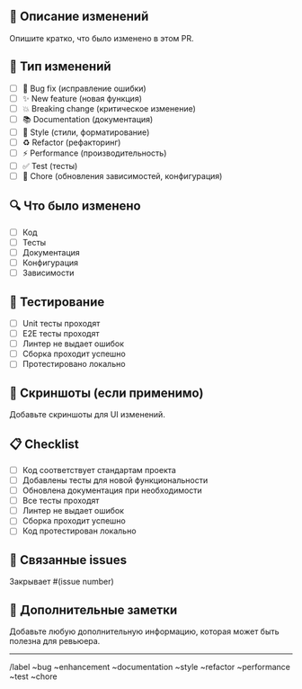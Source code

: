 ## 📝 Описание изменений

Опишите кратко, что было изменено в этом PR.

## 🎯 Тип изменений

- [ ] 🐛 Bug fix (исправление ошибки)
- [ ] ✨ New feature (новая функция)
- [ ] 💥 Breaking change (критическое изменение)
- [ ] 📚 Documentation (документация)
- [ ] 🎨 Style (стили, форматирование)
- [ ] ♻️ Refactor (рефакторинг)
- [ ] ⚡ Performance (производительность)
- [ ] ✅ Test (тесты)
- [ ] 🔧 Chore (обновления зависимостей, конфигурация)

## 🔍 Что было изменено

- [ ] Код
- [ ] Тесты
- [ ] Документация
- [ ] Конфигурация
- [ ] Зависимости

## 🧪 Тестирование

- [ ] Unit тесты проходят
- [ ] E2E тесты проходят
- [ ] Линтер не выдает ошибок
- [ ] Сборка проходит успешно
- [ ] Протестировано локально

## 📸 Скриншоты (если применимо)

Добавьте скриншоты для UI изменений.

## 📋 Checklist

- [ ] Код соответствует стандартам проекта
- [ ] Добавлены тесты для новой функциональности
- [ ] Обновлена документация при необходимости
- [ ] Все тесты проходят
- [ ] Линтер не выдает ошибок
- [ ] Сборка проходит успешно
- [ ] Код протестирован локально

## 🔗 Связанные issues

Закрывает #(issue number)

## 📝 Дополнительные заметки

Добавьте любую дополнительную информацию, которая может быть полезна для ревьюера.

---

<!-- Автоматические лейблы -->

/label ~bug ~enhancement ~documentation ~style ~refactor ~performance ~test ~chore
